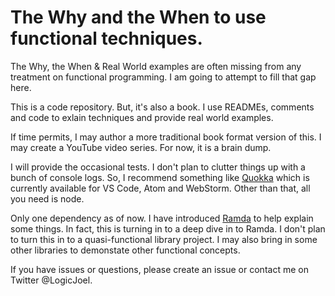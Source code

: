 # The Why and the When to use functional techniques.

<p>The Why, the When & Real World examples are often missing from any treatment on functional programming.
I am going to attempt to fill that gap here.
</p>
<p>
This is a code repository. But, it's also a book. I use READMEs, comments and code to exlain techniques and provide real world examples.
</p>

<p>
If time permits, I may author a more traditional book format version of this.
I may create a YouTube video series.
For now, it is a brain dump.
</p>
<p>
I will provide the occasional tests. I don't plan to clutter things up with a bunch of console logs. So, I recommend something like <a href='https://quokkajs.com/' target='_blank'>Quokka</a> which is currently available for VS Code, Atom and WebStorm. Other than that, all you need is node. 
</p>
<p>
Only one dependency as of now. I have introduced <a href='https://ramdajs.com/' target='_blank'>Ramda</a> to help explain some things. In fact, this is turning in to a deep dive in to Ramda. I don't plan to turn this in to a quasi-functional library project. I may also bring in some other libraries to demonstate other functional concepts.
</p>

<p>
If you have issues or questions, please create an issue or contact me on Twitter @LogicJoel. 
</p>